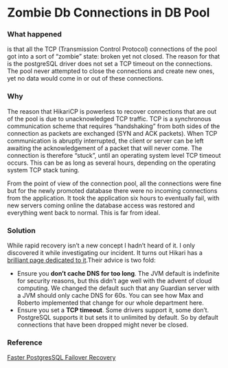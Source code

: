 # Zombie Db Connections in DB Pool 

### What happened 
is that all the TCP (Transmission Control Protocol) connections of the pool got into a sort of “zombie” state: broken yet not closed. 
The reason for that is the postgreSQL driver does not set a TCP timeout on the connections. The pool never attempted to close the connections 
and create new ones, yet no data would come in or out of these connections. 

### Why 
The reason that HikariCP is powerless to recover connections that are out of the pool is due to unacknowledged TCP traffic. TCP is a synchronous 
communication scheme that requires “handshaking” from both sides of the connection as packets are exchanged (SYN and ACK packets).
When TCP communication is abruptly interrupted, the client or server can be left awaiting the acknowledgement of a packet that will never come. 
The connection is therefore “stuck”, until an operating system level TCP timeout occurs. This can be as long as several hours, depending on the 
operating system TCP stack tuning.

From the point of view of the connection pool, all the connections were fine but for the newly promoted database there were no incoming connections
from the application. It took the application six hours to eventually fail, with new servers coming online the database access was restored 
and everything went back to normal. This is far from ideal.

### Solution
While rapid recovery isn’t a new concept I hadn’t heard of it. I only discovered it while investigating our incident. It turns out Hikari has a 
[brilliant page dedicated to it](https://github.com/brettwooldridge/HikariCP/wiki/Rapid-Recovery).Their advice is two fold:

- Ensure you <b>don’t cache DNS for too long</b>. The JVM default is indefinite for security reasons, but this didn’t age well with the advent of cloud computing. We changed the default such that any Guardian server with a JVM should only cache DNS for 60s. You can see how Max and Roberto implemented that change for our whole department here.
- Ensure you set a <b>TCP timeout</b>. Some drivers support it, some don’t. PostgreSQL supports it but sets it to unlimited by default. So by default connections that have been dropped might never be closed.

### Reference
[Faster PostgresSQL Failover Recovery](https://www.theguardian.com/info/2019/dec/02/faster-postgresql-connection-recovery)
